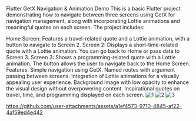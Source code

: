 Flutter GetX Navigation & Animation Demo
This is a basic Flutter project demonstrating how to navigate between three screens using GetX for navigation management, along with incorporating Lottie animations and meaningful quotes on each screen. The project includes:

Home Screen: Features a travel-related quote and a Lottie animation, with a button to navigate to Screen 2.
Screen 2: Displays a short-time-related quote with a Lottie animation. You can go back to Home or pass data to Screen 3.
Screen 3: Shows a programming-related quote with a Lottie animation. The button allows the user to navigate back to the Home Screen.
Features:
Simple navigation using GetX.
Named routes with argument passing between screens.
Integration of Lottie animations for a visually appealing user experience.
Background image with low opacity to enhance the visual design without overpowering content.
Inspirational quotes on travel, time, and programming displayed on each screen.
![1](https://github.com/user-attachments/assets/1eb154c0-7f21-47f8-9ddb-fb873a4e9055)
![2](https://github.com/user-attachments/assets/454e1d6d-8037-4a10-954e-dc3cd94f6713)
![3](https://github.com/user-attachments/assets/a99c4768-9409-42bf-b8b1-c0d6c6f1434a)

https://github.com/user-attachments/assets/a1ef4573-9710-4845-af22-4af59ed4e442





